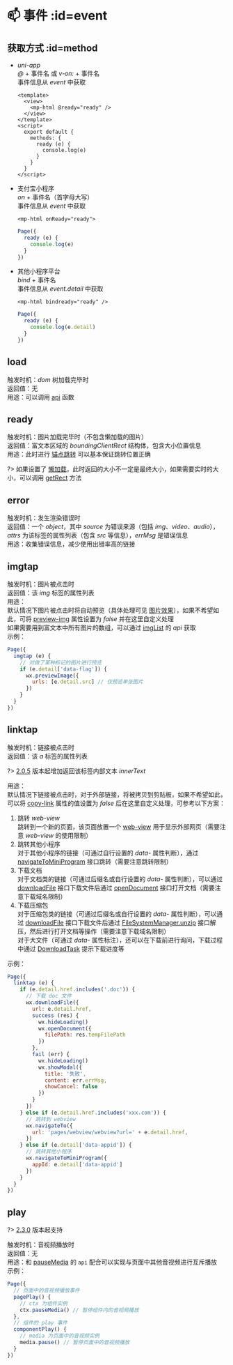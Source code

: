 # 📫 事件 :id=event

## 获取方式 :id=method
- *uni-app*  
  *@* + 事件名 或 *v-on:* + 事件名  
  事件信息从 *event* 中获取  
  ```vue
  <template>
    <view>
      <mp-html @ready="ready" />
    </view>
  </template>
  <script>
    export default {
      methods: {
        ready (e) {
          console.log(e)
        }
      }
    }
  </script>
  ```

- 支付宝小程序  
  *on* + 事件名（首字母大写）  
  事件信息从 *event* 中获取  
  ```axml
  <mp-html onReady="ready">
  ```
  ```javascript
  Page({
    ready (e) {
      console.log(e)
    }
  })
  ```

- 其他小程序平台  
  *bind* + 事件名  
  事件信息从 *event.detail* 中获取  
  ```wxml
  <mp-html bindready="ready" />
  ```
  ```javascript
  Page({
    ready (e) {
      console.log(e.detail)
    }
  })
  ```

## load
触发时机：*dom* 树加载完毕时  
返回值：无  
用途：可以调用 [api](advanced/api) 函数  

## ready
触发时机：图片加载完毕时（不包含懒加载的图片）  
返回值：富文本区域的 *boundingClientRect* 结构体，包含大小位置信息  
用途：此时进行 [锚点跳转](advanced/api#navigateTo) 可以基本保证跳转位置正确  

?> 如果设置了 [懒加载](basic/prop#lazy-load)，此时返回的大小不一定是最终大小，如果需要实时的大小，可以调用 [getRect](advanced/api#getRect) 方法  

## error
触发时机：发生渲染错误时  
返回值：一个 *object*，其中 *source* 为错误来源（包括 *img*、*video*、*audio*），*attrs* 为该标签的属性列表（包含 *src* 等信息），*errMsg* 是错误信息  
用途：收集错误信息，减少使用出错率高的链接  

## imgtap
触发时机：图片被点击时  
返回值：该 *img* 标签的属性列表  
用途：  
默认情况下图片被点击时将自动预览（具体处理可见 [图片效果](overview/feature#img)），如果不希望如此，可将 [preview-img](basic/prop#preview-img) 属性设置为 *false* 并在这里自定义处理  
如果需要用到富文本中所有图片的数组，可以通过 [imgList](advanced/api#imgList) 的 *api* 获取  
示例：  
```javascript
Page({
  imgtap (e) {
    // 对做了某种标记的图片进行预览
    if (e.detail['data-flag']) {
      wx.previewImage({
        urls: [e.detail.src] // 仅预览单张图片
      })
    }
  }
})
```

## linktap
触发时机：链接被点击时  
返回值：该 *a* 标签的属性列表  

?> [2.0.5](changelog/changelog#v205) 版本起增加返回该标签内部文本 *innerText*

用途：  
默认情况下链接被点击时，对于外部链接，将被拷贝到剪贴板，如果不希望如此，可以将 [copy-link](basic/prop#copy-link) 属性的值设置为 *false* 后在这里自定义处理，可参考以下方案：  

1. 跳转 *web-view*  
   跳转到一个新的页面，该页面放置一个 [web-view](https://developers.weixin.qq.com/miniprogram/dev/component/web-view.html) 用于显示外部网页（需要注意 *web-view* 的使用限制）  
2. 跳转其他小程序  
   对于其他小程序的链接（可通过自行设置的 *data-* 属性判断），通过 [navigateToMiniProgram](https://developers.weixin.qq.com/miniprogram/dev/api/open-api/miniprogram-navigate/wx.navigateToMiniProgram.html) 接口跳转（需要注意跳转限制）  
3. 下载文档  
   对于文档类的链接（可通过后缀名或自行设置的 *data-* 属性判断），可以通过 [downloadFile](https://developers.weixin.qq.com/miniprogram/dev/api/network/download/wx.downloadFile.html) 接口下载文件后通过 [openDocument](https://developers.weixin.qq.com/miniprogram/dev/api/file/wx.openDocument.html) 接口打开文档（需要注意下载域名限制）  
4. 下载压缩包  
   对于压缩包类的链接（可通过后缀名或自行设置的 *data-* 属性判断），可以通过 [downloadFile](https://developers.weixin.qq.com/miniprogram/dev/api/network/download/wx.downloadFile.html) 接口下载文件后通过 [FileSystemManager.unzip](https://developers.weixin.qq.com/miniprogram/dev/api/file/FileSystemManager.unzip.html) 接口解压，然后进行打开文档等操作（需要注意下载域名限制）  
   对于大文件（可通过 *data-* 属性标注），还可以在下载前进行询问，下载过程中通过 [DownloadTask](https://developers.weixin.qq.com/miniprogram/dev/api/network/download/DownloadTask.html) 提示下载进度等  

示例：  
```javascript
Page({
  linktap (e) {
    if (e.detail.href.includes('.doc')) {
      // 下载 doc 文件
      wx.downloadFile({
        url: e.detail.href,
        success (res) {
          wx.hideLoading()
          wx.openDocument({
            filePath: res.tempFilePath
          })
        },
        fail (err) {
          wx.hideLoading()
          wx.showModal({
            title: '失败',
            content: err.errMsg,
            showCancel: false
          })
        }
      })
    } else if (e.detail.href.includes('xxx.com')) {
      // 跳转到 webview
      wx.navigateTo({
        url: 'pages/webview/webview?url=' + e.detail.href,
      })
    } else if (e.detail['data-appid']) {
      // 跳转其他小程序
      wx.navigateToMiniProgram({
        appId: e.detail['data-appid']
      })
    }
  }
})
```

## play

?> [2.3.0](changelog/changelog#v230) 版本起支持  

触发时机：音视频播放时  
返回值：无  
用途：和 [pauseMedia](advanced/api#pauseMedia) 的 `api` 配合可以实现与页面中其他音视频进行互斥播放  
示例：  
```javascript
Page({
  // 页面中的音视频播放事件
  pagePlay() {
    // ctx 为组件实例
    ctx.pauseMedia() // 暂停组件内的音视频播放
  },
  // 组件的 play 事件
  componentPlay() {
    // media 为页面中的音视频实例
    media.pause() // 暂停页面中的音视频播放
  }
})
```
